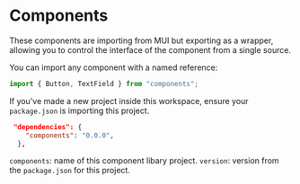 # Components

These components are importing from MUI but exporting as a wrapper, allowing you to control the interface of the component from a single source.

You can import any component with a named reference:

```js
import { Button, TextField } from "components";
```

If you've made a new project inside this workspace, ensure your `package.json` is importing this project.

```json
 "dependencies": {
    "components": "0.0.0",
  },
```

`components`: name of this component libary project.
`version`: version from the `package.json` for this project.
